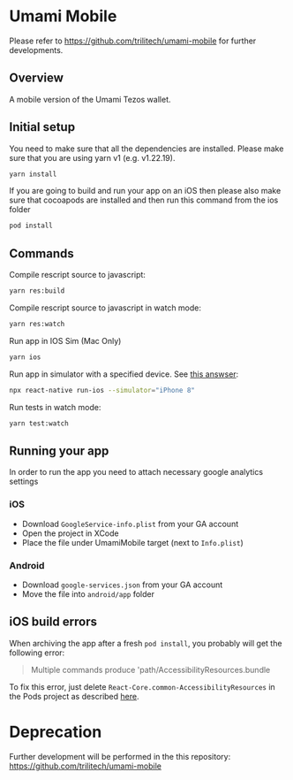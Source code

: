 # Umami Mobile

Please refer to https://github.com/trilitech/umami-mobile for further developments.

## Overview

A mobile version of the Umami Tezos wallet.

## Initial setup

You need to make sure that all the dependencies are installed. Please make sure that you are using yarn v1 (e.g. v1.22.19).

```sh
yarn install
```

If you are going to build and run your app on an iOS then please also make sure that cocoapods are installed and then run this command from the ios folder

```sh
pod install
```

## Commands

Compile rescript source to javascript:

```sh
yarn res:build

```

Compile rescript source to javascript in watch mode:

```sh
yarn res:watch
```

Run app in IOS Sim (Mac Only)

```sh
yarn ios
```

Run app in simulator with a specified device. See [this answser](https://stackoverflow.com/a/37329896/6797267):

```sh
npx react-native run-ios --simulator="iPhone 8"
```

Run tests in watch mode:

```sh
yarn test:watch
```

## Running your app
In order to run the app you need to attach necessary google analytics settings

### iOS
- Download `GoogleService-info.plist` from your GA account
- Open the project in XCode
- Place the file under UmamiMobile target (next to `Info.plist`)

### Android
- Download `google-services.json` from your GA account
- Move the file into `android/app` folder

## iOS build errors

When archiving the app after a fresh `pod install`, you probably will get the following error:

> Multiple commands produce 'path/AccessibilityResources.bundle

To fix this error, just delete `React-Core.common-AccessibilityResources` in the Pods project as described [here](https://stackoverflow.com/a/65083990/6797267).


# Deprecation
Further development will be performed in the this repository: 
https://github.com/trilitech/umami-mobile